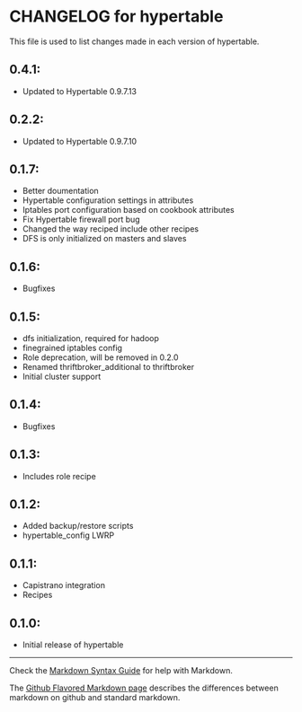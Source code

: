 # CHANGELOG for hypertable

This file is used to list changes made in each version of hypertable.

## 0.4.1:

* Updated to Hypertable 0.9.7.13

## 0.2.2:

* Updated to Hypertable 0.9.7.10

## 0.1.7:

* Better doumentation
* Hypertable configuration settings in attributes
* Iptables port configuration based on cookbook attributes
* Fix Hypertable firewall port bug
* Changed the way reciped include other recipes
* DFS is only initialized on masters and slaves

## 0.1.6:

* Bugfixes

## 0.1.5:

* dfs initialization, required for hadoop
* finegrained iptables config
* Role deprecation, will be removed in 0.2.0
* Renamed thriftbroker\_additional to thriftbroker
* Initial cluster support

## 0.1.4:

* Bugfixes

## 0.1.3:

* Includes role recipe

## 0.1.2:

* Added backup/restore scripts
* hypertable\_config LWRP

## 0.1.1:

* Capistrano integration
* Recipes

## 0.1.0:

* Initial release of hypertable

- - -
Check the [Markdown Syntax Guide](http://daringfireball.net/projects/markdown/syntax) for help with Markdown.

The [Github Flavored Markdown page](http://github.github.com/github-flavored-markdown/) describes the differences between markdown on github and standard markdown.
